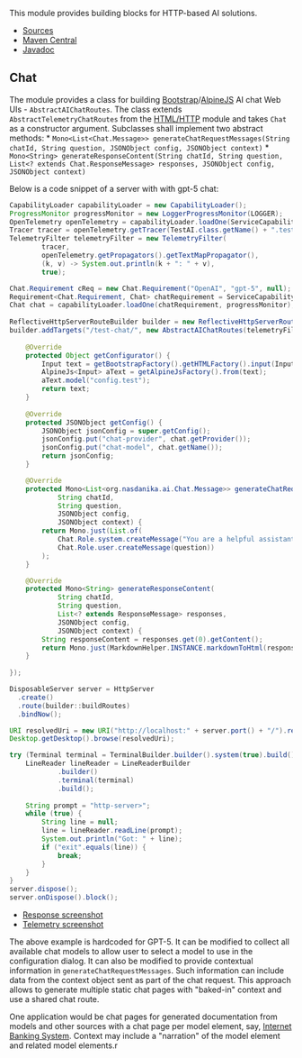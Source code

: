 This module provides building blocks for HTTP-based AI solutions.

* [Sources](https://github.com/Nasdanika/ai/tree/main/http)
* [Maven Central](https://central.sonatype.com/artifact/org.nasdanika.ai/http)
* [Javadoc](https://javadoc.io/doc/org.nasdanika.ai/http)


## Chat

The module provides a class for building [Bootstrap](../../html/bootstrap/index.html)/[AlpineJS](../../html/alpine-js/index.html) AI chat Web UIs - ``AbstractAIChatRoutes``.
The class extends ``AbstractTelemetryChatRoutes`` from the [HTML/HTTP](../../html/html-http/index.html) module and takes ``Chat`` as a constructor argument. 
Subclasses shall implement two abstract methods:
    * ``Mono<List<Chat.Message>> generateChatRequestMessages(String chatId, String question, JSONObject config, JSONObject context)``
    * ``Mono<String> generateResponseContent(String chatId, String question, List<? extends Chat.ResponseMessage> responses, JSONObject config, JSONObject context)``
    
Below is a code snippet of a server with with gpt-5 chat:

```java    
CapabilityLoader capabilityLoader = new CapabilityLoader();
ProgressMonitor progressMonitor = new LoggerProgressMonitor(LOGGER);
OpenTelemetry openTelemetry = capabilityLoader.loadOne(ServiceCapabilityFactory.createRequirement(OpenTelemetry.class), progressMonitor);
Tracer tracer = openTelemetry.getTracer(TestAI.class.getName() + ".testChatServerWithTelemetry");
TelemetryFilter telemetryFilter = new TelemetryFilter(
        tracer, 
        openTelemetry.getPropagators().getTextMapPropagator(), 
        (k, v) -> System.out.println(k + ": " + v), 
        true);

Chat.Requirement cReq = new Chat.Requirement("OpenAI", "gpt-5", null);
Requirement<Chat.Requirement, Chat> chatRequirement = ServiceCapabilityFactory.createRequirement(Chat.class, null, cReq);           
Chat chat = capabilityLoader.loadOne(chatRequirement, progressMonitor);
        
ReflectiveHttpServerRouteBuilder builder = new ReflectiveHttpServerRouteBuilder();
builder.addTargets("/test-chat/", new AbstractAIChatRoutes(telemetryFilter, chat) {
    
    @Override
    protected Object getConfigurator() {
        Input text = getBootstrapFactory().getHTMLFactory().input(InputType.text);
        AlpineJs<Input> aText = getAlpineJsFactory().from(text);
        aText.model("config.test");
        return text;
    }
    
    @Override
    protected JSONObject getConfig() {
        JSONObject jsonConfig = super.getConfig();
        jsonConfig.put("chat-provider", chat.getProvider());
        jsonConfig.put("chat-model", chat.getName());
        return jsonConfig;
    }

    @Override
    protected Mono<List<org.nasdanika.ai.Chat.Message>> generateChatRequestMessages(
            String chatId,
            String question,
            JSONObject config,
            JSONObject context) {
        return Mono.just(List.of(
            Chat.Role.system.createMessage("You are a helpful assistant. You you will be provided a user question. Answer in Markdown format with references to resources you used."),
            Chat.Role.user.createMessage(question))
        );
    }

    @Override
    protected Mono<String> generateResponseContent(
            String chatId, 
            String question,
            List<? extends ResponseMessage> responses, 
            JSONObject config,
            JSONObject context) {
        String responseContent = responses.get(0).getContent();
        return Mono.just(MarkdownHelper.INSTANCE.markdownToHtml(responseContent));
    }
    
});

DisposableServer server = HttpServer
  .create()
  .route(builder::buildRoutes)
  .bindNow();       

URI resolvedUri = new URI("http://localhost:" + server.port() + "/").resolve("/test-chat/chat");            
Desktop.getDesktop().browse(resolvedUri);

try (Terminal terminal = TerminalBuilder.builder().system(true).build()) {
    LineReader lineReader = LineReaderBuilder
            .builder()
            .terminal(terminal)
            .build();
    
    String prompt = "http-server>";
    while (true) {
        String line = null;
        line = lineReader.readLine(prompt);
        System.out.println("Got: " + line);
        if ("exit".equals(line)) {
            break;
        }
    }
}
server.dispose();
server.onDispose().block();     
```

* [Response screenshot](../../demos/ai/chat-response.png)
* [Telemetry screenshot](../../demos/ai/chat-telemetry.png)

The above example is hardcoded for GPT-5. It can be modified to collect all available chat models
to allow user to select a model to use in the configuration dialog.
It can also be modified to provide contextual information in ``generateChatRequestMessages``.
Such information can include data from the context object sent as part of the chat request.
This approach allows to generate multiple static chat pages with "baked-in" context and use a shared 
chat route. 

One application would be chat pages for generated documentation from models and other sources with 
a chat page per model element, say, [Internet Banking System](https://nasdanika-demos.github.io/internet-banking-system-c4/cerulean/references/elements/internet-banking-system/index.html). 
Context may include a "narration" of the model element and related model elements.r
